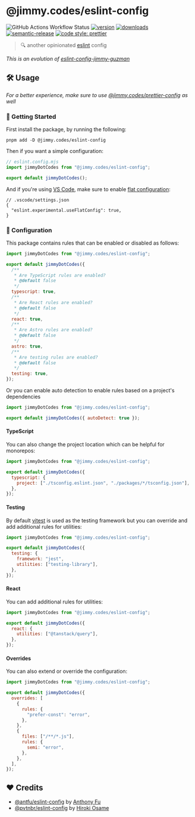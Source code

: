 # @jimmy.codes/eslint-config

![GitHub Actions Workflow Status](https://img.shields.io/github/actions/workflow/status/jimmy-guzman/eslint-config/cd.yml?style=flat-square&logo=github-actions)
[![version](https://img.shields.io/npm/v/@jimmy.codes/eslint-config.svg?logo=npm&style=flat-square)](https://www.npmjs.com/package/@jimmy.codes/eslint-config)
[![downloads](https://img.shields.io/npm/dm/@jimmy.codes/eslint-config.svg?logo=npm&style=flat-square)](http://www.npmtrends.com/@jimmy.codes/eslint-config)
[![semantic-release](https://img.shields.io/badge/%20%20%F0%9F%93%A6%F0%9F%9A%80-semantic--release-e10079.svg?style=flat-square)](https://semantic-release.gitbook.io/semantic-release)
[![code style: prettier](https://img.shields.io/badge/code_style-prettier-ff69b4.svg?style=flat-square&logo=prettier)](https://github.com/prettier/prettier)

> 🔍 another opinionated [eslint](https://eslint.org) config

_This is an evolution of [eslint-config-jimmy-guzman](https://github.com/jimmy-guzman/eslint-config-jimmy-guzman)_

## 🛠️ Usage

_For a better experience, make sure to use [@jimmy.codes/prettier-config](https://github.com/jimmy-guzman/prettier-config) as well_

### 🔨 Getting Started

First install the package, by running the following:

```
pnpm add -D @jimmy.codes/eslint-config
```

Then if you want a simple configuration:

```js
// eslint.config.mjs
import jimmyDotCodes from "@jimmy.codes/eslint-config";

export default jimmyDotCodes();
```

And if you're using [VS Code](https://code.visualstudio.com), make sure to enable [flat configuration](https://eslint.org/docs/v8.x/use/configure/configuration-files-new):

```jsonc
// .vscode/settings.json
{
  "eslint.experimental.useFlatConfig": true,
}
```

### 🔧 Configuration

This package contains rules that can be enabled or disabled as follows:

```js
import jimmyDotCodes from "@jimmy.codes/eslint-config";

export default jimmyDotCodes({
  /**
   * Are TypeScript rules are enabled?
   * @default false
   */
  typescript: true,
  /**
   * Are React rules are enabled?
   * @default false
   */
  react: true,
  /**
   * Are Astro rules are enabled?
   * @default false
   */
  astro: true,
  /**
   * Are testing rules are enabled?
   * @default false
   */
  testing: true,
});
```

Or you can enable auto detection to enable rules based on a project's dependencies

```js
import jimmyDotCodes from "@jimmy.codes/eslint-config";

export default jimmyDotCodes({ autoDetect: true });
```

#### TypeScript

You can also change the project location which can be helpful for monorepos:

```js
import jimmyDotCodes from "@jimmy.codes/eslint-config";

export default jimmyDotCodes({
  typescript: {
    project: ["./tsconfig.eslint.json", "./packages/*/tsconfig.json"],
  },
});
```

#### Testing

By default [vitest](https://vitest.dev) is used as the testing framework but you can override and add additional rules for utilities:

```js
import jimmyDotCodes from "@jimmy.codes/eslint-config";

export default jimmyDotCodes({
  testing: {
    framework: "jest",
    utilities: ["testing-library"],
  },
});
```

#### React

You can add additional rules for utilities:

```js
import jimmyDotCodes from "@jimmy.codes/eslint-config";

export default jimmyDotCodes({
  react: {
    utilities: ["@tanstack/query"],
  },
});
```

#### Overrides

You can also extend or override the configuration:

```js
import jimmyDotCodes from "@jimmy.codes/eslint-config";

export default jimmyDotCodes({
  overrides: [
    {
      rules: {
        "prefer-const": "error",
      },
    },
    {
      files: ["/**/*.js"],
      rules: {
        semi: "error",
      },
    },
  ],
});
```

## ❤️ Credits

- [@antfu/eslint-config](https://github.com/antfu/eslint-config) by [Anthony Fu](https://antfu.me)
- [@pvtnbr/eslint-config](https://github.com/privatenumber/eslint-config) by [Hiroki Osame](https://hirok.io/)
